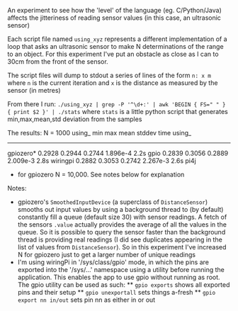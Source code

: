 An experiment to see how the 'level' of the language (eg. C/Python/Java) affects the jitteriness of reading sensor values (in this case, an ultrasonic sensor)

Each script file named `using_xyz` represents a different implementation of a loop that asks an ultrasonic sensor to make N determinations of the range to an object. For this experiment I've put an obstacle as close as I can to 30cm from the front of the sensor.

The script files will dump to stdout a series of lines of the form `n: x m` where `n` is the current iteration and `x` is the distance as measured by the sensor (in metres)

From there I run: `./using_xyz | grep -P '^\d+:' | awk 'BEGIN { FS=" " } { print $2 }' | ./stats` where `stats` is a little python script that generates min,max,mean,std deviation from the samples

The results:
  N = 1000
  using_       min      max     mean    stddev     time using_
  ------       ---      ---     ----    ------     -----------
  gpiozero*    0.2928   0.2944  0.2744  1.896e-4   2.2s
  gpio         0.2839   0.3056  0.2889  2.009e-3   2.8s
  wiringpi     0.2882   0.3053  0.2742  2.267e-3   2.6s
  pi4j						   

* for gpiozero N = 10,000. See notes below for explanation

Notes:

* gpiozero's `SmoothedInputDevice` (a superclass of `DistanceSensor`) smooths out input values by using a background thread to (by default) constantly fill a queue (default size 30) with sensor readings. A fetch of the sensors `.value` actually provides the average of all the values in the queue. So it is possible to query the sensor faster than the background thread is providing real readings (I did see duplicates appearing in the list of values from `DistanceSensor`). So in this experiment I've increased N for gpiozero just to get a larger number of unique readings
* I'm using wiringPi in '/sys/class/gpio' mode, in which the pins are exported into the '/sys/...' namespace using a utility before running the application. This enables the app to use gpio without running as root. The gpio utility can be used as such:
** `gpio exports` shows all exported pins and their setup
** `gpio unexportall` sets things a-fresh
** `gpio export nn in/out` sets pin nn as either in or out
